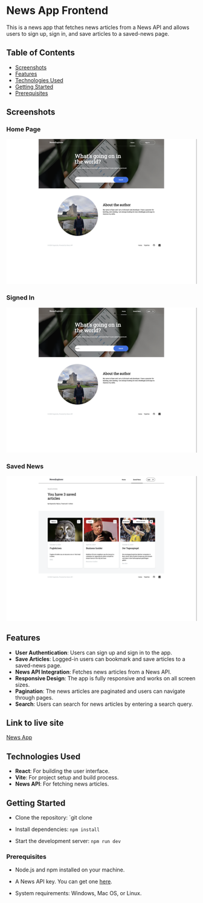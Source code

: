 # News App Frontend

This is a news app that fetches news articles from a News API and allows users to sign up, sign in, and save articles to a saved-news page.

## Table of Contents
- [Screenshots](#screenshots)
- [Features](#features)
- [Technologies Used](#technologies-used)
- [Getting Started](#getting-started)
- [Prerequisites](#prerequisites)

## Screenshots

### Home Page

![Home Page](./src/Assets/ReadmeImages/loggedout.png)

### Signed In

![Signed In](./src/Assets/ReadmeImages/logged-in-page.png)

### Saved News

![Saved News](./src/Assets/ReadmeImages/saved-news-page.png)

## Features

- **User Authentication**: Users can sign up and sign in to the app.
- **Save Articles**: Logged-in users can bookmark and save articles to a saved-news page.
- **News API Integration**: Fetches news articles from a News API.
- **Responsive Design**: The app is fully responsive and works on all screen sizes.
- **Pagination**: The news articles are paginated and users can navigate through pages.
- **Search**: Users can search for news articles by entering a search query.

## Link to live site

[News App](https://moorek11c.github.io/News_App_frontend/)

## Technologies Used

- **React**: For building the user interface.
- **Vite**: For project setup and build process.
- **News API**: For fetching news articles.

## Getting Started

- Clone the repository: `git clone

- Install dependencies: `npm install`

- Start the development server: `npm run dev`

### Prerequisites

- Node.js and npm installed on your machine.

- A News API key. You can get one [here](https://newsapi.org/).

- System requirements: Windows, Mac OS, or Linux.
